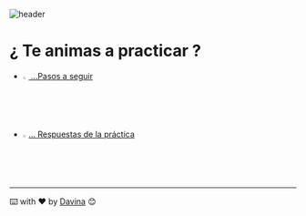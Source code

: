 

![header](https://capsule-render.vercel.app/api?type=waving&color=auto&height=260&section=header&text=%20práctica%20Swift&fontSize=90&animation=fadeIn&fontAlignY=38&desc=Davina%20Medina&descAlignY=61&descAlign=87)





 # ¿ Te animas a practicar ?



- [ <img style={ width=2%}  src="https://media1.giphy.com/media/XkHwQ0L0CC9VcUqB8m/200w.webp"/>
...Pasos a seguir ](./practica.pdf) 

- [   <img style={ width=2%}  src="https://media1.giphy.com/media/Ovorh6b0MAawDFdMPN/200w.webp"/>... Respuestas de la práctica](./ejercicios.playground/Contents.swift)

__________
  ⌨️ with ❤️ by [Davina](https://www.linkedin.com/in/davinamedina/) 😊
